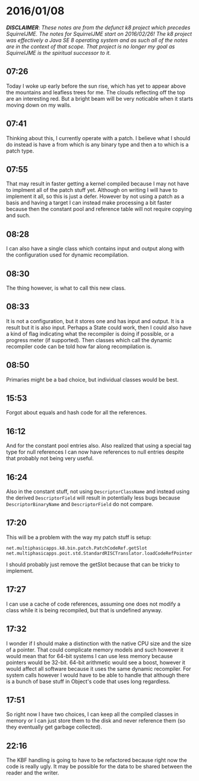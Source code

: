 # 2016/01/08

***DISCLAIMER***: _These notes are from the defunct k8 project which_
_precedes SquirrelJME. The notes for SquirrelJME start on 2016/02/26!_
_The k8 project was effectively a Java SE 8 operating system and as such_
_all of the notes are in the context of that scope. That project is no_
_longer my goal as SquirrelJME is the spiritual successor to it._

## 07:26

Today I woke up early before the sun rise, which has yet to appear above the
mountains and leafless trees for me. The clouds reflecting off the top are
an interesting red. But a bright beam will be very noticable when it starts
moving down on my walls.

## 07:41

Thinking about this, I currently operate with a patch. I believe what I should
do instead is have a from which is any binary type and then a to which is a
patch type.

## 07:55

That may result in faster getting a kernel compiled because I may not have to
implment all of the patch stuff yet. Although on writing I will have to
implement it all, so this is just a defer. However by not using a patch as
a basis and having a target I can instead make processing a bit faster because
then the constant pool and reference table will not require copying and such.

## 08:28

I can also have a single class which contains input and output along with the
configuration used for dynamic recompilation.

## 08:30

The thing however, is what to call this new class.

## 08:33

It is not a configuration, but it stores one and has input and output. It is
a result but it is also input. Perhaps a State could work, then I could also
have a kind of flag indicating what the recompiler is doing if possible, or
a progress meter (if supported). Then classes which call the dynamic recompiler
code can be told how far along recompilation is.

## 08:50

Primaries might be a bad choice, but individual classes would be best.

## 15:53

Forgot about equals and hash code for all the references.

## 16:12

And for the constant pool entries also. Also realized that using a special
tag type for null references I can now have references to null entries despite
that probably not being very useful.

## 16:24

Also in the constant stuff, not using `DescriptorClassName` and instead using
the derived `DescriptorField` will result in potentially less bugs because
`DescriptorBinaryName` and `DescriptorField` do not compare.

## 17:20

This will be a problem with the way my patch stuff is setup:

	net.multiphasicapps.k8.bin.patch.PatchCodeRef.getSlot
	net.multiphasicapps.poit.std.StandardRISCTranslator.loadCodeRefPointer

I should probably just remove the getSlot because that can be tricky to
implement.

## 17:27

I can use a cache of code references, assuming one does not modify a class
while it is being recompiled, but that is undefined anyway.

## 17:32

I wonder if I should make a distinction with the native CPU size and the size
of a pointer. That could complicate memory models and such however it would
mean that for 64-bit systems I can use less memory because pointers would
be 32-bit. 64-bit arithmetic would see a boost, however it would affect all
software because it uses the same dynamic recompiler. For system calls however
I would have to be able to handle that although there is a bunch of base stuff
in Object's code that uses long regardless.

## 17:51

So right now I have two choices, I can keep all the compiled classes in memory
or I can just store them to the disk and never reference them (so they
eventually get garbage collected).

## 22:16

The KBF handling is going to have to be refactored because right now the code
is really ugly. It may be possible for the data to be shared between the
reader and the writer.

